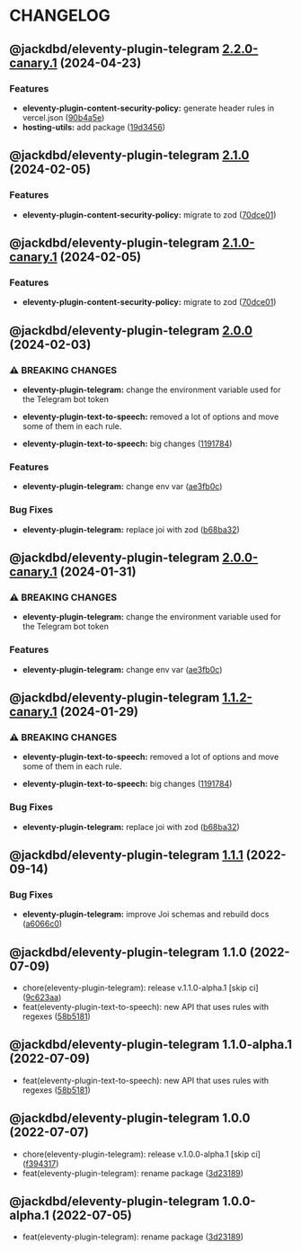 # CHANGELOG

## @jackdbd/eleventy-plugin-telegram [2.2.0-canary.1](https://github.com/jackdbd/undici/compare/@jackdbd/eleventy-plugin-telegram@2.1.0...@jackdbd/eleventy-plugin-telegram@2.2.0-canary.1) (2024-04-23)


### Features

* **eleventy-plugin-content-security-policy:** generate header rules in vercel.json ([90b4a5e](https://github.com/jackdbd/undici/commit/90b4a5e110a5ba243117798ac26be7a5f2d89766))
* **hosting-utils:** add package ([19d3456](https://github.com/jackdbd/undici/commit/19d345632683ce85bbc88d741d0bbe7168b3e302))

## @jackdbd/eleventy-plugin-telegram [2.1.0](https://github.com/jackdbd/undici/compare/@jackdbd/eleventy-plugin-telegram@2.0.0...@jackdbd/eleventy-plugin-telegram@2.1.0) (2024-02-05)


### Features

* **eleventy-plugin-content-security-policy:** migrate to zod ([70dce01](https://github.com/jackdbd/undici/commit/70dce01715f36a4070d491444f50e3ccdb70fad1))

## @jackdbd/eleventy-plugin-telegram [2.1.0-canary.1](https://github.com/jackdbd/undici/compare/@jackdbd/eleventy-plugin-telegram@2.0.0...@jackdbd/eleventy-plugin-telegram@2.1.0-canary.1) (2024-02-05)


### Features

* **eleventy-plugin-content-security-policy:** migrate to zod ([70dce01](https://github.com/jackdbd/undici/commit/70dce01715f36a4070d491444f50e3ccdb70fad1))

## @jackdbd/eleventy-plugin-telegram [2.0.0](https://github.com/jackdbd/undici/compare/@jackdbd/eleventy-plugin-telegram@1.1.1...@jackdbd/eleventy-plugin-telegram@2.0.0) (2024-02-03)


### ⚠ BREAKING CHANGES

* **eleventy-plugin-telegram:** change the environment variable used for the Telegram
bot token
* **eleventy-plugin-text-to-speech:** removed a lot of options and move some of them in each
rule.

* **eleventy-plugin-text-to-speech:** big changes ([1191784](https://github.com/jackdbd/undici/commit/1191784bf8742f83d0cec6c289fe62df1fbcff9f))


### Features

* **eleventy-plugin-telegram:** change env var ([ae3fb0c](https://github.com/jackdbd/undici/commit/ae3fb0c723caf041eff915d638a1b625a780bb85))


### Bug Fixes

* **eleventy-plugin-telegram:** replace joi with zod ([b68ba32](https://github.com/jackdbd/undici/commit/b68ba329891a459705b1fbcbf8a979483a7d0ab1))

## @jackdbd/eleventy-plugin-telegram [2.0.0-canary.1](https://github.com/jackdbd/undici/compare/@jackdbd/eleventy-plugin-telegram@1.1.2-canary.1...@jackdbd/eleventy-plugin-telegram@2.0.0-canary.1) (2024-01-31)


### ⚠ BREAKING CHANGES

* **eleventy-plugin-telegram:** change the environment variable used for the Telegram
bot token

### Features

* **eleventy-plugin-telegram:** change env var ([ae3fb0c](https://github.com/jackdbd/undici/commit/ae3fb0c723caf041eff915d638a1b625a780bb85))

## @jackdbd/eleventy-plugin-telegram [1.1.2-canary.1](https://github.com/jackdbd/undici/compare/@jackdbd/eleventy-plugin-telegram@1.1.1...@jackdbd/eleventy-plugin-telegram@1.1.2-canary.1) (2024-01-29)


### ⚠ BREAKING CHANGES

* **eleventy-plugin-text-to-speech:** removed a lot of options and move some of them in each
rule.

* **eleventy-plugin-text-to-speech:** big changes ([1191784](https://github.com/jackdbd/undici/commit/1191784bf8742f83d0cec6c289fe62df1fbcff9f))


### Bug Fixes

* **eleventy-plugin-telegram:** replace joi with zod ([b68ba32](https://github.com/jackdbd/undici/commit/b68ba329891a459705b1fbcbf8a979483a7d0ab1))

## @jackdbd/eleventy-plugin-telegram [1.1.1](https://github.com/jackdbd/undici/compare/@jackdbd/eleventy-plugin-telegram@1.1.0...@jackdbd/eleventy-plugin-telegram@1.1.1) (2022-09-14)


### Bug Fixes

* **eleventy-plugin-telegram:** improve Joi schemas and rebuild docs ([a6066c0](https://github.com/jackdbd/undici/commit/a6066c03e0e39fc34cf2b224cb53225eeebb15d9))

## @jackdbd/eleventy-plugin-telegram 1.1.0 (2022-07-09)

* chore(eleventy-plugin-telegram): release v.1.1.0-alpha.1 [skip ci] ([9c623aa](https://github.com/jackdbd/undici/commit/9c623aa))
* feat(eleventy-plugin-text-to-speech): new API that uses rules with regexes ([58b5181](https://github.com/jackdbd/undici/commit/58b5181))

## @jackdbd/eleventy-plugin-telegram 1.1.0-alpha.1 (2022-07-09)

* feat(eleventy-plugin-text-to-speech): new API that uses rules with regexes ([58b5181](https://github.com/jackdbd/undici/commit/58b5181))

## @jackdbd/eleventy-plugin-telegram 1.0.0 (2022-07-07)

* chore(eleventy-plugin-telegram): release v.1.0.0-alpha.1 [skip ci] ([f394317](https://github.com/jackdbd/undici/commit/f394317))
* feat(eleventy-plugin-telegram): rename package ([3d23189](https://github.com/jackdbd/undici/commit/3d23189))

## @jackdbd/eleventy-plugin-telegram 1.0.0-alpha.1 (2022-07-05)

* feat(eleventy-plugin-telegram): rename package ([3d23189](https://github.com/jackdbd/undici/commit/3d23189))
